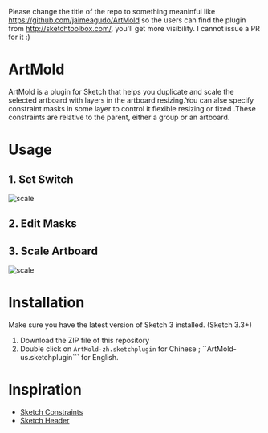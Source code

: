Please change the title of the repo to something meaninful like https://github.com/jaimeagudo/ArtMold so the users can find the plugin from http://sketchtoolbox.com/, you'll get more visibility. I cannot issue a PR for it :)

# ArtMold

ArtMold is a plugin for Sketch that helps you duplicate and scale the selected artboard with layers in the artboard resizing.You can  alse specify constraint masks  in some layer to control it flexible resizing or fixed .These constraints are relative to the parent, either a group or an artboard.

# Usage

## 1. Set Switch

![scale](./docs/switch.gif)

## 2. Edit Masks
## 3. Scale Artboard 
![scale](./docs/mask-scale.gif)

# Installation
Make sure you have the latest version of Sketch 3 installed. (Sketch 3.3+)

1. Download the ZIP file of this repository
2. Double click on ```ArtMold-zh.sketchplugin``` for Chinese ; ``ArtMold-us.sketchplugin``` for English.


# Inspiration
- [Sketch Constraints](https://github.com/bouchenoiremarc/Sketch-Constraints)
- [Sketch Header](https://github.com/abynim/Sketch-Headers)
